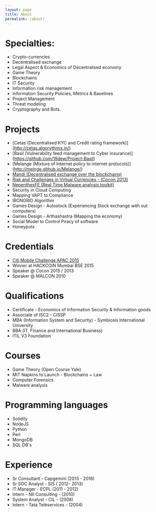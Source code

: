 ```yaml
---
layout: page
title: About
permalink: /about/
---
```


# Specialties: 
- Crypto-currencies
- Decentralised exchange 
- Legal Aspect & Economics of Decentralised economy
- Game Theory
- Blockchains
- IT Security
- Information risk management
- Information Security Policies, Metrics & Baselines
- Project Management
- Threat modeling 
- Cryptography and Bots.

# Projects 
 - [Cetas (Decentralised KYC and Credit rating framework)] (http://cetas.algorythmix.in/)
 - [Basil (Vulnerability feed management to Cyber insurance)] (https://github.com/18dew/Project-Basil)
 - [Melange (Mixture of Internet policy to internet protocols)] (http://melnge.github.io/Melange/)
 - [Mandi (Decentralised exchange over the blockchains)](https://eprint.iacr.org/2014/1005.pdf)
 - [Risk and Challenges in Virtual Currencies - (Cocon 2013)](http://www.slideshare.net/harsh54/risk-challenges-in-virtual-currencies-cocon-2013)
 - [NepenthesFE (Real Time Malware analysis toolkit)](http://www.slideshare.net/NIIConsulting/realtime-static-malware-analysis-using-nepenthesfe-6056939)
 - Security in Cloud Computing 
 - Mapping VAPT to Compliance 
 - IRONGRID Algorithm
 - Games Design - Autostock (Experiencing Stock exchange with out computers) 
 - Games Design - Arthashastra (Mapping the economy) 
 - Social Model to Control Piracy of software
 - Honeypots
 
# Credentials 
 -  [Citi Mobile Challenge APAC 2015](http://www.citimobilechallenge.com/)
 -  Winner at HACKCOIN Mumbai BSE 2015
 -  Speaker @ Cocon 2015 / 2013 
 -  Speaker @ MALCON 2010

# Qualifications  
 -  Certificate - Economics of Information Security & Information goods
 -  Associate of ISC2 - CISSP 
 -  MBA (Information System and Security) - Symbiosis International University 
 -  BBA (IT, Finance and International Business) 
 -  ITIL V3 Foundation

# Courses
 - Game Theory (Open Course Yale) 
 - MIT Napkins to Launch - Blockchains + Law
 - Computer Forensics 
 - Malware analysis

# Programming languages 
 - Solidity 
 - NodeJS 
 - Python 
 - Perl 
 - MongoDB 
 - SQL DB's 

# Experience 
 - Sr Consultant - Capgemini (2013 - 2016)
 - Sr SOC Analyst - SIS ( 2012- 2013)
 - IT Manager - ECPL (2011 - 2012) 
 - Intern - NII Consulting - (2010)
 - System Analyst - CIL - (2008)
 - Intern - Tata Teleservices - (2004)

